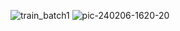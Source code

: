 ![train_batch1](https://github.com/Laughing-q/assets/assets/61612323/965d3ff7-5b9b-4add-b62e-9795921b60de)
![pic-240206-1620-20](https://github.com/Laughing-q/assets/assets/61612323/93c8b3cf-baa7-4c32-a405-3744e4ef0f28)
